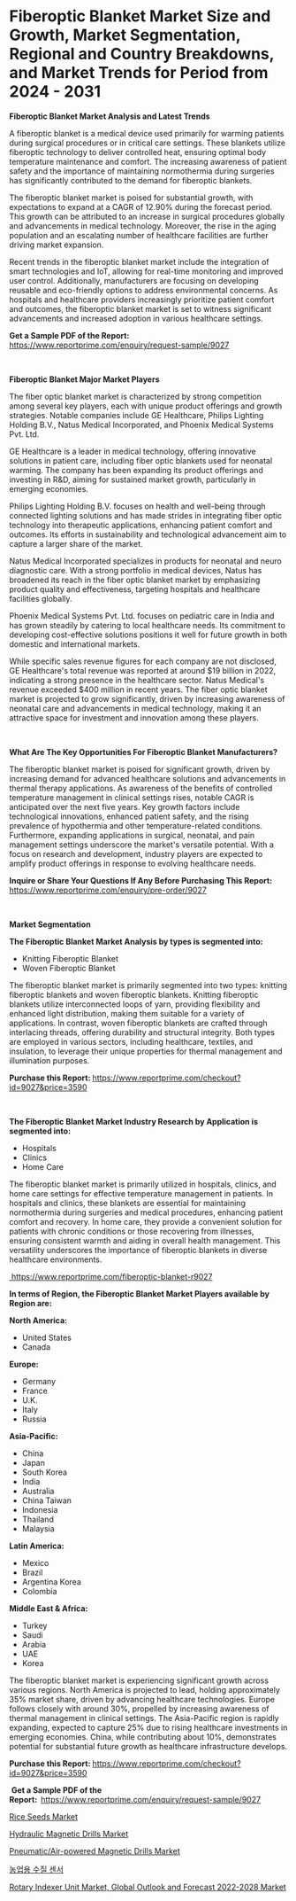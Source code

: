<p><h1>Fiberoptic Blanket Market Size and Growth, Market Segmentation, Regional and Country Breakdowns, and Market Trends for Period from 2024 -  2031</h1></p><p><strong>Fiberoptic Blanket Market Analysis and Latest Trends</strong></p>
<p><p>A fiberoptic blanket is a medical device used primarily for warming patients during surgical procedures or in critical care settings. These blankets utilize fiberoptic technology to deliver controlled heat, ensuring optimal body temperature maintenance and comfort. The increasing awareness of patient safety and the importance of maintaining normothermia during surgeries has significantly contributed to the demand for fiberoptic blankets.</p><p>The fiberoptic blanket market is poised for substantial growth, with expectations to expand at a CAGR of 12.90% during the forecast period. This growth can be attributed to an increase in surgical procedures globally and advancements in medical technology. Moreover, the rise in the aging population and an escalating number of healthcare facilities are further driving market expansion.</p><p>Recent trends in the fiberoptic blanket market include the integration of smart technologies and IoT, allowing for real-time monitoring and improved user control. Additionally, manufacturers are focusing on developing reusable and eco-friendly options to address environmental concerns. As hospitals and healthcare providers increasingly prioritize patient comfort and outcomes, the fiberoptic blanket market is set to witness significant advancements and increased adoption in various healthcare settings.</p></p>
<p><strong>Get a Sample PDF of the Report:&nbsp;</strong> <a href="https://www.reportprime.com/enquiry/request-sample/9027">https://www.reportprime.com/enquiry/request-sample/9027</a></p>
<p>&nbsp;</p>
<p><strong>Fiberoptic Blanket Major Market Players</strong></p>
<p><p>The fiber optic blanket market is characterized by strong competition among several key players, each with unique product offerings and growth strategies. Notable companies include GE Healthcare, Philips Lighting Holding B.V., Natus Medical Incorporated, and Phoenix Medical Systems Pvt. Ltd.</p><p>GE Healthcare is a leader in medical technology, offering innovative solutions in patient care, including fiber optic blankets used for neonatal warming. The company has been expanding its product offerings and investing in R&D, aiming for sustained market growth, particularly in emerging economies.</p><p>Philips Lighting Holding B.V. focuses on health and well-being through connected lighting solutions and has made strides in integrating fiber optic technology into therapeutic applications, enhancing patient comfort and outcomes. Its efforts in sustainability and technological advancement aim to capture a larger share of the market.</p><p>Natus Medical Incorporated specializes in products for neonatal and neuro diagnostic care. With a strong portfolio in medical devices, Natus has broadened its reach in the fiber optic blanket market by emphasizing product quality and effectiveness, targeting hospitals and healthcare facilities globally.</p><p>Phoenix Medical Systems Pvt. Ltd. focuses on pediatric care in India and has grown steadily by catering to local healthcare needs. Its commitment to developing cost-effective solutions positions it well for future growth in both domestic and international markets.</p><p>While specific sales revenue figures for each company are not disclosed, GE Healthcare's total revenue was reported at around $19 billion in 2022, indicating a strong presence in the healthcare sector. Natus Medical's revenue exceeded $400 million in recent years. The fiber optic blanket market is projected to grow significantly, driven by increasing awareness of neonatal care and advancements in medical technology, making it an attractive space for investment and innovation among these players.</p></p>
<p>&nbsp;</p>
<p><strong>What Are The Key Opportunities For Fiberoptic Blanket Manufacturers?</strong></p>
<p><p>The fiberoptic blanket market is poised for significant growth, driven by increasing demand for advanced healthcare solutions and advancements in thermal therapy applications. As awareness of the benefits of controlled temperature management in clinical settings rises, notable CAGR is anticipated over the next five years. Key growth factors include technological innovations, enhanced patient safety, and the rising prevalence of hypothermia and other temperature-related conditions. Furthermore, expanding applications in surgical, neonatal, and pain management settings underscore the market's versatile potential. With a focus on research and development, industry players are expected to amplify product offerings in response to evolving healthcare needs.</p></p>
<p><strong>Inquire or Share Your Questions If Any Before Purchasing This Report:</strong> <a href="https://www.reportprime.com/enquiry/pre-order/9027">https://www.reportprime.com/enquiry/pre-order/9027</a></p>
<p>&nbsp;</p>
<p><strong>Market Segmentation</strong></p>
<p><strong>The Fiberoptic Blanket Market Analysis by types is segmented into:</strong></p>
<p><ul><li>Knitting Fiberoptic Blanket</li><li>Woven Fiberoptic Blanket</li></ul></p>
<p><p>The fiberoptic blanket market is primarily segmented into two types: knitting fiberoptic blankets and woven fiberoptic blankets. Knitting fiberoptic blankets utilize interconnected loops of yarn, providing flexibility and enhanced light distribution, making them suitable for a variety of applications. In contrast, woven fiberoptic blankets are crafted through interlacing threads, offering durability and structural integrity. Both types are employed in various sectors, including healthcare, textiles, and insulation, to leverage their unique properties for thermal management and illumination purposes.</p></p>
<p><strong>Purchase this Report:&nbsp;</strong><a href="https://www.reportprime.com/checkout?id=9027&price=3590">https://www.reportprime.com/checkout?id=9027&price=3590</a></p>
<p>&nbsp;</p>
<p><strong>The Fiberoptic Blanket Market Industry Research by Application is segmented into:</strong></p>
<p><ul><li>Hospitals</li><li>Clinics</li><li>Home Care</li></ul></p>
<p><p>The fiberoptic blanket market is primarily utilized in hospitals, clinics, and home care settings for effective temperature management in patients. In hospitals and clinics, these blankets are essential for maintaining normothermia during surgeries and medical procedures, enhancing patient comfort and recovery. In home care, they provide a convenient solution for patients with chronic conditions or those recovering from illnesses, ensuring consistent warmth and aiding in overall health management. This versatility underscores the importance of fiberoptic blankets in diverse healthcare environments.</p></p>
<p><a href="https://www.reportprime.com/fiberoptic-blanket-r9027">&nbsp;https://www.reportprime.com/fiberoptic-blanket-r9027</a></p>
<p><strong>In terms of Region, the Fiberoptic Blanket Market Players available by Region are:</strong></p>
<p>
    <p> <strong> North America: </strong>
        <ul>
            <li>United States</li>
            <li>Canada</li>
        </ul>
        </p> 
    <p> <strong> Europe: </strong>
        <ul>
            <li>Germany</li>
            <li>France</li>
            <li>U.K.</li>
            <li>Italy</li>
            <li>Russia</li>
        </ul>
        </p> 
    <p> <strong> Asia-Pacific: </strong>
        <ul>
            <li>China</li>
            <li>Japan</li>
            <li>South Korea</li>
            <li>India</li>
            <li>Australia</li>
            <li>China Taiwan</li>
            <li>Indonesia</li>
            <li>Thailand</li>
            <li>Malaysia</li>
        </ul>
        </p> 
    <p> <strong> Latin America: </strong>
        <ul>
            <li>Mexico</li>
            <li>Brazil</li>
            <li>Argentina Korea</li>
            <li>Colombia</li>
        </ul>
        </p> 
    <p> <strong> Middle East & Africa: </strong>
        <ul>
            <li>Turkey</li>
            <li>Saudi</li>
            <li>Arabia</li>
            <li>UAE</li>
            <li>Korea</li>
        </ul>
    </p>
    </p>
<p><p>The fiberoptic blanket market is experiencing significant growth across various regions. North America is projected to lead, holding approximately 35% market share, driven by advancing healthcare technologies. Europe follows closely with around 30%, propelled by increasing awareness of thermal management in clinical settings. The Asia-Pacific region is rapidly expanding, expected to capture 25% due to rising healthcare investments in emerging economies. China, while contributing about 10%, demonstrates potential for substantial future growth as healthcare infrastructure develops.</p></p>
<p><strong>Purchase this Report: </strong><a href="https://www.reportprime.com/checkout?id=9027&price=3590">https://www.reportprime.com/checkout?id=9027&price=3590</a></p>
<p>&nbsp;<strong>Get a Sample PDF of the Report:&nbsp;&nbsp;</strong><a href="https://www.reportprime.com/enquiry/request-sample/9027">https://www.reportprime.com/enquiry/request-sample/9027</a></p>
<p><strong></strong></p>
<p><p><a href="https://www.linkedin.com/pulse/rice-seeds-market-size-growth-trends-industry-analysis-type-pnjnf?trackingId=7jdel%2FXuRjayFQ1tPDhF2A%3D%3D">Rice Seeds Market</a></p><p><a href="https://issuu.com/reportprime-2/docs/hydraulic-magnetic-drills-market-si_395c438f217020">Hydraulic Magnetic Drills Market</a></p><p><a href="https://issuu.com/reportprime-2/docs/pneumaticair-powered-magnetic-drill_92408c0fc02c60">Pneumatic/Air-powered Magnetic Drills Market</a></p><p><a href="https://medium.com/@cearrahenry142024/%EC%84%B8%EA%B3%84-water-quality-sensor-in-agriculture-market-%EC%9D%80-2024%EC%97%90%EC%84%9C-2031%EB%A1%9C-%EC%97%B0%ED%8F%89%EA%B7%A0-%EC%A6%9D%EA%B0%80%EC%9C%A8%EC%9D%84-%EB%B3%B4%EC%9D%BC-%EA%B2%83%EC%9C%BC%EB%A1%9C-%EC%98%88%EC%83%81%EB%90%A9%EB%8B%88%EB%8B%A4-afdd944d707c">농업용 수질 센서</a></p><p><a href="https://medium.com/@yvonnecrona2023/the-global-market-overview-of-the-rotary-indexer-unit-market-global-outlook-and-forecast-c90f0a954e51">Rotary Indexer Unit Market, Global Outlook and Forecast 2022-2028 Market</a></p></p>